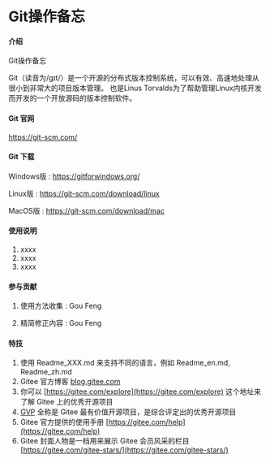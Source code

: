 # Git操作备忘

#### 介绍

Git操作备忘

Git（读音为/gɪt/）是一个开源的分布式版本控制系统，可以有效、高速地处理从很小到非常大的项目版本管理。
也是Linus Torvalds为了帮助管理Linux内核开发而开发的一个开放源码的版本控制软件。

#### Git 官网

https://git-scm.com/

#### Git 下载

Windows版 : https://gitforwindows.org/

Linux版 : https://git-scm.com/download/linux

MacOS版 : https://git-scm.com/download/mac

#### 使用说明

1.  xxxx
2.  xxxx
3.  xxxx

#### 参与贡献

1. 使用方法收集 : Gou Feng

2. 精简修正内容 : Gou Feng


#### 特技

1.  使用 Readme\_XXX.md 来支持不同的语言，例如 Readme\_en.md, Readme\_zh.md
2.  Gitee 官方博客 [blog.gitee.com](https://blog.gitee.com)
3.  你可以 [https://gitee.com/explore](https://gitee.com/explore) 这个地址来了解 Gitee 上的优秀开源项目
4.  [GVP](https://gitee.com/gvp) 全称是 Gitee 最有价值开源项目，是综合评定出的优秀开源项目
5.  Gitee 官方提供的使用手册 [https://gitee.com/help](https://gitee.com/help)
6.  Gitee 封面人物是一档用来展示 Gitee 会员风采的栏目 [https://gitee.com/gitee-stars/](https://gitee.com/gitee-stars/)
